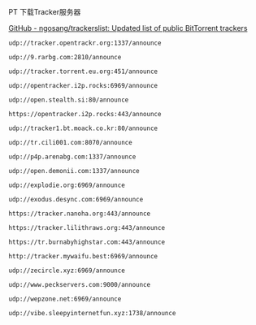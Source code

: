 
PT 下载Tracker服务器

[GitHub - ngosang/trackerslist: Updated list of public BitTorrent trackers](https://github.com/ngosang/trackerslist)

```
udp://tracker.opentrackr.org:1337/announce

udp://9.rarbg.com:2810/announce

udp://tracker.torrent.eu.org:451/announce

udp://opentracker.i2p.rocks:6969/announce

udp://open.stealth.si:80/announce

https://opentracker.i2p.rocks:443/announce

udp://tracker1.bt.moack.co.kr:80/announce

udp://tr.cili001.com:8070/announce

udp://p4p.arenabg.com:1337/announce

udp://open.demonii.com:1337/announce

udp://explodie.org:6969/announce

udp://exodus.desync.com:6969/announce

https://tracker.nanoha.org:443/announce

https://tracker.lilithraws.org:443/announce

https://tr.burnabyhighstar.com:443/announce

http://tracker.mywaifu.best:6969/announce

udp://zecircle.xyz:6969/announce

udp://www.peckservers.com:9000/announce

udp://wepzone.net:6969/announce

udp://vibe.sleepyinternetfun.xyz:1738/announce
```